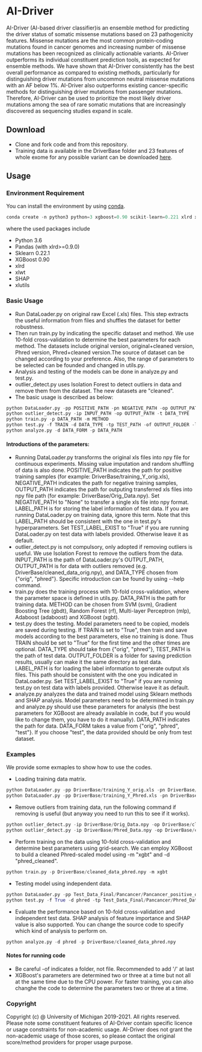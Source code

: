# AI-Driver
AI-Driver (AI-based driver classifier)is an ensemble method for predicting the driver status of somatic missense mutations based on 23 pathogenicity features. Missense mutations are the most common protein-coding mutations found in cancer genomes and increasing number of missense mutations has been recognized as clinically actionable variants. AI-Driver outperforms its individual constituent prediction tools, as expected for ensemble methods. We have shown that AI-Driver consistently has the best overall performance as compared to existing methods, particularly for distinguishing driver mutations from uncommon neutral missense mutations with an AF below 1%. AI-Driver also outperforms existing cancer-specific methods for distinguishing driver mutations from passenger mutations. Therefore, AI-Driver can be used to prioritize the most likely driver mutations among the sea of rare somatic mutations that are increasingly discovered as sequencing studies expand in scale.

## Download
* Clone and fork code and from this repository.
* Training data is available in the DriverBase folder and 23 features of whole exome for any possible variant can be downloaded [here](http://159.226.67.237/sun/AI-Driver/download/varcards.main.Phred_scaled.xls.gz).

## Usage
### Environment Requirement
You can install the environment by using [conda](https://docs.anaconda.com/anaconda/install/).
```python
conda create -n python3 python=3 xgboost=0.90 scikit-learn=0.221 xlrd xlwt xlutils pandas shap 
```
where the used packages include
* Python 3.6
* Pandas (with xlrd>=0.9.0)
* Sklearn 0.22.1
* XGBoost 0.90
* xlrd
* xlwt
* SHAP
* xlutils


### Basic Usage
* Run DataLoader.py on original raw Excel (.xls) files. This step extracts the useful information from files and shuffles the dataset for better robustness.
* Then run train.py by indicating the specific dataset and method. We use 10-fold cross-validation to determine the best parameters for each method. The datasets include original version, original+cleaned version, Phred version, Phred+cleaned version.The source of dataset can be changed according to your preference. Also, the range of parameters to be selected can be founded and changed in utils.py.  
* Analysis and testing of the models can be done in analyze.py and test.py.
* outlier_detect.py uses Isolation Forest to detect outliers in data and remove them from the dataset. The new datasets are "cleaned".
* The basic usage is described as below:
```python
python DataLoader.py -pp POSITIVE_PATH -pn NEGATIVE_PATH -op OUTPUT_PATH -lp LABEL_PATH -l TEST_LABEL_EXIST
python outlier_detect.py -ip INPUT_PATH -op OUTPUT_PATH -t DATA_TYPE
python train.py -p DATA_PATH -m METHOD
python test.py -f TRAIN -d DATA_TYPE -tp TEST_PATH -of OUTPUT_FOLDER -lp LABEL_PATH -l TEST_LABEL_EXIST
python analyze.py -d DATA_FORM -p DATA_PATH
```
#### Introductions of the parameters:
* Running DataLoader.py transforms the original xls files into npy file for continuous experiments. Missing value imputation 
and random shuffling of data is also done. POSITIVE_PATH indicates the path for positive training samples (for example: DriverBase/training_Y_orig.xls), 
NEGATIVE_PATH indicates the path for negative training samples, OUTPUT_PATH indicates the path for outputing transferred 
xls files into npy file path (for example: DriverBase/Orig_Data.npy). Set NEGATIVE_PATH to "None" to transfer a single xls file into npy format. LABEL_PATH
is for storing the label information of test data. If you are running DataLoader.py on training data, ignore this term. Note that this LABEL_PATH should be consistent
with the one in test.py's hyperparameters. Set TEST_LABEL_EXIST to "True" if you are running DataLoader.py on test data with labels provided. Otherwise leave it as default.
* outlier_detect.py is not compulsory, only adopted if removing outliers is useful. We use Isolation Forest to remove the outliers from the
data. INPUT_PATH is the path of DataLoader.py's OUTPUT_PATH, OUTPUT_PATH is for data with outliers removed (e.g. DriverBase/cleaned_data_orig.npy), 
and DATA_TYPE chosen from {"orig", "phred"}. Specific introduction can be found by using --help command. 
* train.py does the training process with 10-fold cross-validation, where the parameter space is defined in utils.py. DATA_PATH is the path for training data. 
METHOD can be chosen from SVM (svm), Gradient Boosting Tree (gbdt), Random Forest (rf),  Multi-layer Perceptron (mlp), Adaboost (adaboost) and XGBoost (xgbt).
* test.py does the testing. Model parameters need to be copied, models are saved during testing. If TRAIN is set to "True", then train and save models according to the best parameters, else no training is done. Thus
TRAIN should be set to "True" for the first time and the other times are optional. DATA_TYPE should take from {"orig", "phred"}, TEST_PATH is the path of test data. OUTPUT_FOLDER is a folder for saving prediction results, 
usually can make it the same directory as test data. LABEL_PATH is for loading the label information to generate output xls files. This path should be consistent with the one you indicated in DataLoader.py. Set TEST_LABEL_EXIST 
to "True" if you are running test.py on test data with labels provided. Otherwise leave it as default.
* analyze.py analyzes the data and trained model using Sklearn methods and SHAP analysis. Model parameters need to be determined in train.py and analyze.py should use these 
parameters for analysis (the best parameters for XGBoost are already available in code, but if you would like to change them, you have to do it manually). DATA_PATH indicates
the path for data. DATA_FORM takes a value from {"orig", "phred", "test"}. If you choose "test", the data provided should be only from test dataset.
  
### Examples
We provide some exmaples to show how to use the codes. 

* Loading training data matrix.
```python
python DataLoader.py -pp DriverBase/training_Y_orig.xls -pn DriverBase/training_N_orig.xls -op DriverBase/Orig_Data.npy 
python DataLoader.py -pp DriverBase/training_Y_Phred.xls -pn DriverBase/training_N_Phred.xls -op DriverBase/Phred_Data.npy
```
* Remove outliers from training data, run the following command if removing is useful (but anyway you need to run this to see if it works).
```python
python outlier_detect.py -ip DriverBase/Orig_Data.npy -op DriverBase/cleaned_data_orig.npy -t orig
python outlier_detect.py -ip DriverBase/Phred_Data.npy -op DriverBase/cleaned_data_phred.npy -t phred
```
* Perform training on the data using 10-fold cross-validation and determine best parameters using grid-search. We can employ XGBoost to build a cleaned Phred-scaled model using -m "xgbt" and -d "phred_cleaned".
```python
python train.py -p DriverBase/cleaned_data_phred.npy -m xgbt
```
* Testing model using independent data.
```python
python DataLoader.py -pp Test_Data_Final/Pancancer/Pancancer_positive_orig.xls -pn Test_Data_Final/Pancancer/Pancancer_negative_orig.xls -op Test_Data_Final/Pancancer/Phred_Data.npy -lp Test_Data_Final/Pancancer/label_phred.npy -l True
python test.py -f True -d phred -tp Test_Data_Final/Pancancer/Phred_Data.npy -of Test_Data_Final/Pancancer/ -lp Test_Data_Final/Pancancer/label_phred.npy -l True
```
* Evaluate the performance based on 10-fold cross-validation and independent test data. SHAP analysis of feature importance and SHAP value is also supported. You can change the source code to specify which kind of analysis to perform on. 
```python
python analyze.py -d phred -p DriverBase/cleaned_data_phred.npy
```
#### Notes for running code
- Be careful -of indicates a folder, not file. Recommended to add '/' at last
- XGBoost's parameters are determined two or three at a time but not all at the same time due to the CPU power. For faster training, you can also changhe the code to determine the parameters two or three at a time.


### Copyright
Copyright (c) @ University of Michigan 2019-2021. All rights reserved. Please note some constituent features of AI-Driver contain specific licence or usage constraints for non-academic usage. AI-Driver does not grant the non-academic usage of those scores, so please contact the original score/method providers for proper usage purpose.        
